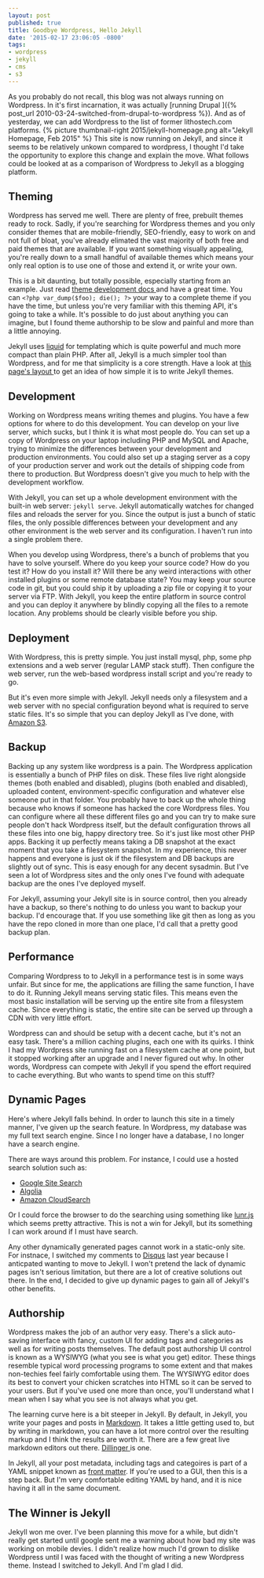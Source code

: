 ```yaml
---
layout: post
published: true
title: Goodbye Wordpress, Hello Jekyll
date: '2015-02-17 23:06:05 -0800'
tags:
- wordpress
- jekyll
- cms
- s3
---
```

As you probably do not recall, this blog was not always running on
Wordpress. In it's first incarnation, it was actually [running Drupal
]({% post_url 2010-03-24-switched-from-drupal-to-wordpress %}). And as
of yesterday, we can add Wordpress to the list of former lithostech.com
platforms. {% picture thumbnail-right 2015/jekyll-homepage.png alt="Jekyll Homepage, Feb 2015" %} This
site is now running on Jekyll, and since it seems to be relatively
unkown compared to wordpress, I thought I'd take the opportunity to
explore this change and explain the move. What follows could be looked
at as a comparison of Wordpress to Jekyll as a blogging platform.

## Theming

Wordpress has served me well. There are plenty of free, prebuilt themes
ready to rock. Sadly, if you're searching for Wordpress themes and you
only consider themes that are mobile-friendly, SEO-friendly, easy to
work on and not full of bloat, you've already elimated the vast majority
of both free and paid themes that are available. If you want something
visually appealing, you're really down to a small handful of available
themes which means your only real option is to use one of those and
extend it, or write your own.

This is a bit daunting, but totally possible, especially starting from
an example. Just read [theme development docs
](http://codex.wordpress.org/Theme_Development) and have a great time.
You can `<?php var_dump($foo); die(); ?>` your way to a complete theme if
you have the time, but unless you're very familiar with this theming
API, it's going to take a while. It's possible to do just about anything
you can imagine, but I found theme authorship to be slow and painful and
more than a little annoying.

Jekyll uses [liquid](http://liquidmarkup.org/) for templating which is
quite powerful and much more compact than plain PHP. After all, Jekyll
is a much simpler tool than Wordpress, and for me that simplicity is a
core strength. Have a look at [this page's layout
](https://github.com/stevecrozz/lithostech.com/blob/master/_layouts/default.html)
to get an idea of how simple it is to write Jekyll themes.

<!--more-->

## Development

Working on Wordpress means writing themes and plugins. You have a few
options for where to do this development. You can develop on your live
server, which sucks, but I think it is what most people do. You can set
up a copy of Wordpress on your laptop including PHP and MySQL and
Apache, trying to minimize the differences between your development and
production environments. You could also set up a staging server as a
copy of your production server and work out the details of shipping code
from there to production. But Wordpress doesn't give you much to help
with the development workflow.

With Jekyll, you can set up a whole development environment with the
built-in web server: `jekyll serve`.  Jekyll automatically watches for
changed files and reloads the server for you. Since the output is just a
bunch of static files, the only possible differences between your
development and any other environment is the web server and its
configuration. I haven't run into a single problem there.

When you develop using Wordpress, there's a bunch of problems that you
have to solve yourself. Where do you keep your source code? How do you
test it? How do you install it? Will there be any weird interactions
with other installed plugins or some remote database state? You may keep
your source code in git, but you could ship it by uploading a zip file
or copying it to your server via FTP. With Jekyll, you keep the entire
platform in source control and you can deploy it anywhere by blindly
copying all the files to a remote location. Any problems should be
clearly visible before you ship.

## Deployment

With Wordpress, this is pretty simple. You just install mysql, php, some
php extensions and a web server (regular LAMP stack stuff). Then
configure the web server, run the web-based wordpress install script and
you're ready to go.

But it's even more simple with Jekyll. Jekyll needs only a filesystem
and a web server with no special configuration beyond what is required
to serve static files. It's so simple that you can deploy Jekyll as I've
done, with [Amazon S3](https://github.com/laurilehmijoki/s3_website).

## Backup

Backing up any system like wordpress is a pain. The Wordpress
application is essentially a bunch of PHP files on disk. These files
live right alongside themes (both enabled and disabled), plugins (both
enabled and disabled), uploaded content, environment-specific
configuration and whatever else someone put in that folder. You probably
have to back up the whole thing because who knows if someone has hacked
the core Wordpress files. You can configure where all these different
files go and you can try to make sure people don't hack Wordpress
itself, but the default configuration throws all these files into one
big, happy directory tree. So it's just like most other PHP apps.
Backing it up perfectly means taking a DB snapshot at the exact moment
that you take a filesystem snapshot. In my experience, this never
happens and everyone is just ok if the filesystem and DB backups are
slightly out of sync.  This is easy enough for any decent sysadmin. But
I've seen a lot of Wordpress sites and the only ones I've found with
adequate backup are the ones I've deployed myself.

For Jekyll, assuming your Jekyll site is in source control, then you
already have a backup, so there's nothing to do unless you want to
backup your backup. I'd encourage that. If you use something like git
then as long as you have the repo cloned in more than one place, I'd
call that a pretty good backup plan.

## Performance

Comparing Wordpress to to Jekyll in a performance test is in some ways
unfair. But since for me, the applications are filling the same
function, I have to do it. Running Jekyll means serving static files.
This means even the most basic installation will be serving up the
entire site from a filesystem cache. Since everything is static, the
entire site can be served up through a CDN with very little effort.

Wordpress can and should be setup with a decent cache, but it's not an
easy task. There's a million caching plugins, each one with its quirks.
I think I had my Wordpress site running fast on a filesystem cache at
one point, but it stopped working after an upgrade and I never figured
out why. In other words, Wordpress can compete with Jekyll if you spend
the effort required to cache everything. But who wants to spend time on
this stuff?

## Dynamic Pages

Here's where Jekyll falls behind. In order to launch this site in a
timely manner, I've given up the search feature. In Wordpress, my
database was my full text search engine. Since I no longer have a
database, I no longer have a search engine.

There are ways around this problem. For instance, I could use a hosted
search solution such as:

- [Google Site Search](https://www.google.com/work/search/products/gss.html)
- [Algolia](https://www.algolia.com/)
- [Amazon CloudSearch](http://aws.amazon.com/cloudsearch/)

Or I could force the browser to do the searching using something like
[lunr.js](http://lunrjs.com/) which seems pretty attractive. This is not
a win for Jekyll, but its something I can work around if I must have
search.

Any other dynamically generated pages cannot work in a static-only site.
For instnace, I switched my comments to [Disqus](https://disqus.com/)
last year because I anticpated wanting to move to Jekyll. I won't
pretend the lack of dynamic pages isn't serious limitation, but there
are a lot of creative solutions out there. In the end, I decided to give
up dynamic pages to gain all of Jekyll's other benefits.

## Authorship

Wordpress makes the job of an author very easy. There's a slick
auto-saving interface with fancy, custom UI for adding tags and
categories as well as for writing posts themselves. The default post
authorship UI control is known as a WYSIWYG (what you see is what you
get) editor. These things resemble typical word processing programs to
some extent and that makes non-techies feel fairly comfortable using
them. The WYSIWYG editor does its best to convert your chicken scratches
into HTML so it can be served to your users. But if you've used one more
than once, you'll understand what I mean when I say what you see is not
always what you get.

The learning curve here is a bit steeper in Jekyll. By default, in
Jekyll, you write your pages and posts in [Markdown](http://daringfireball.net/projects/markdown/syntax).
It takes a little getting used to, but by writing in markdown, you can
have a lot more control over the resulting markup and I think the
results are worth it.  There are a few great live markdown editors out
there. [Dillinger ](http://dillinger.io/) is one.

In Jekyll, all your post metadata, including tags and categoires is part
of a YAML snippet known as [front
matter](http://jekyllrb.com/docs/frontmatter/). If you're used to a GUI,
then this is a step back. But I'm very comfortable editing YAML by hand,
and it is nice having it all in the same document.

## The Winner is Jekyll

Jekyll won me over. I've been planning this move for a while, but didn't
really get started until google sent me a warning about how bad my site
was working on mobile devies. I didn't realize how much I'd grown to
dislike Wordpress until I was faced with the thought of writing a new
Wordpress theme. Instead I switched to Jekyll. And I'm glad I did.
